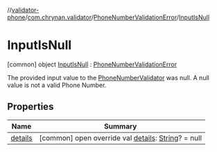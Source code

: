//[validator-phone](../../../../index.md)/[com.chrynan.validator](../../index.md)/[PhoneNumberValidationError](../index.md)/[InputIsNull](index.md)



# InputIsNull  
 [common] object [InputIsNull](index.md) : [PhoneNumberValidationError](../index.md)

The provided input value to the [PhoneNumberValidator](../../-phone-number-validator/index.md) was null. A null value is not a valid Phone Number.

   


## Properties  
  
|  Name |  Summary | 
|---|---|
| <a name="com.chrynan.validator/PhoneNumberValidationError.InputIsNull/details/#/PointingToDeclaration/"></a>[details](index.md#%5Bcom.chrynan.validator%2FPhoneNumberValidationError.InputIsNull%2Fdetails%2F%23%2FPointingToDeclaration%2F%5D%2FProperties%2F-214494273)| <a name="com.chrynan.validator/PhoneNumberValidationError.InputIsNull/details/#/PointingToDeclaration/"></a> [common] open override val [details](index.md#%5Bcom.chrynan.validator%2FPhoneNumberValidationError.InputIsNull%2Fdetails%2F%23%2FPointingToDeclaration%2F%5D%2FProperties%2F-214494273): [String](https://kotlinlang.org/api/latest/jvm/stdlib/kotlin/-string/index.html)? = null   <br>|

